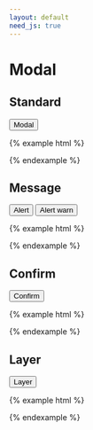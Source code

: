 ```yaml
---
layout: default
need_js: true
---
```


# Modal

## Standard

<button class="ui-button primary js-modal-btn">Modal</button>

{% example html %}
<script>
  var Modal = ui.Modal;

  var m = new Modal({
    onOpen: function () {
      console.log('open');
    },
    onConfirm: function (e, modal) {
      console.log('ok');
      modal.hide();
    }
  });

  document.querySelector('.js-modal-btn').addEventListener('click', function () {
    m.show({
      title: 'Modal',
      content: '<div class="modal-main">Modal Content Text .... ...Modal Content Text ....</div>'
    });
  });
</script>
{% endexample %}

## Message

<button class="ui-button primary js-alert-btn mr-20">Alert</button> <button class="ui-button primary js-alert-warn">Alert warn</button>

{% example html %}
<script>
  var Message = ui.Message;

  var m2 = new Message();
  document.querySelector('.js-alert-btn').addEventListener('click', function () {
    m2.success('这里是信息提示');
  });

  document.querySelector('.js-alert-warn').addEventListener('click', function () {
    m2.warn('这里是信息提示');
  });
</script>
{% endexample %}

## Confirm

<button class="ui-button primary js-confirm-btn">Confirm</button>

{% example html %}
<script>
  var Modal = ui.Modal;

  m3 = new Modal({
    type: 'confirm'
  });

  document.querySelector('.js-confirm-btn').addEventListener('click', function () {
    m3.confirm({
      content: '提醒',
      desc: '当前积分余额为1，完成当前操作需要消耗20积分'
    });
  });
</script>
{% endexample %}

## Layer

<button class="ui-button primary js-layer-btn">Layer</button>

{% example html %}
<script>
  var Layer = ui.Layer;

  l = new Layer({
    position: 'right',  //  right | bottom
    width: 600, // default: 640
    onOpen: function () {
      console.log('open')
    },
    onClose: function() {
      console.log('close')
    }
  });

  document.querySelector('.js-layer-btn').addEventListener('click', function () {
    l.show({
      title: 'Title',
      content: '<div class="ui-column stretch"><div class="layer-main plr-24">content here</div><div class="layer-footer"><button class="ui-button primary mr-16" type="submit">保存</button><button class="ui-button" type="button" data-layer-close>取消</button></div></div>'
    });
  });
</script>
{% endexample %}